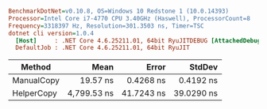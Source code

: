 ``` ini

BenchmarkDotNet=v0.10.8, OS=Windows 10 Redstone 1 (10.0.14393)
Processor=Intel Core i7-4770 CPU 3.40GHz (Haswell), ProcessorCount=8
Frequency=3318397 Hz, Resolution=301.3503 ns, Timer=TSC
dotnet cli version=1.0.4
  [Host]     : .NET Core 4.6.25211.01, 64bit RyuJITDEBUG [AttachedDebugger]
  DefaultJob : .NET Core 4.6.25211.01, 64bit RyuJIT


```
 |     Method |        Mean |      Error |     StdDev |
 |----------- |------------:|-----------:|-----------:|
 | ManualCopy |    19.57 ns |  0.4268 ns |  0.4192 ns |
 | HelperCopy | 4,799.53 ns | 41.7243 ns | 39.0290 ns |

